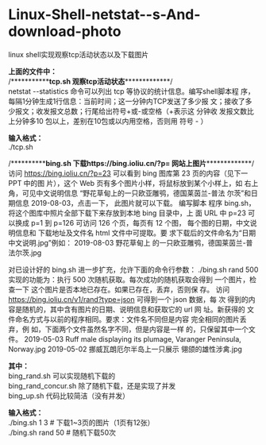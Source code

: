 # Linux-Shell-netstat--s-And-download-photo
 linux shell实现观察tcp活动状态以及下载图片  
 
**上面的文件中：**  
/\*\*\*\*\*\*\*\*\*\*\***tcp.sh 观察tcp活动状态**\*\*\*\*\*\*\*\*\*\*\*\*\*/  
netstat --statistics 命令可以列出 tcp 等协议的统计信息。编写shell脚本程 序，每隔1分钟生成1行信息：当前时间；这一分钟内TCP发送了多少报 文；接收了多少报文；收发报文总数；行尾给出符号+或-或空格（+表示这 分钟收 发报文数比上分钟多10 包以上，差别在10包或以内用空格，否则用 符号 - ）

**输入格式：**  
./tcp.sh  

/\*\*\*\*\*\*\*\*\*\***bing.sh 下载https://bing.ioliu.cn/?p= 网站上图片**\*\*\*\*\*\*\*\*\*\*\*\*\*/    
访问 https://bing.ioliu.cn/?p=23 可以看到 bing 图库第 23 页的内容（见下一 PPT 中的图 片），这个 Web 页有多个图片小样，将鼠标放到某个小样上，如 右上角，可见中文说明信息 “野花草甸上的一只欧亚雕鸮，德国莱茵兰-普法 尔茨”和日期信息 2019-08-03，点击一下， 此图片就可以下载。 编写脚本 程序 bing.sh，将这个图库中照片全部下载下来存放到本地 bing 目录中，上 面 URL 中 p=23 可以换成 p=1 到 p=126 可访问 126 个页，每页有 12 个图， 每个图的日期，中文说明信息和 下载地址及文件名 html 文件中可提取。要 求下载后的文件命名为“日期 中文说明.jpg”例如： 2019-08-03 野花草甸上 的一只欧亚雕鸮，德国莱茵兰-普法尔茨.jpg  

对已设计好的 bing.sh 进一步扩充，允许下面的命令行参数： ./bing.sh rand 500 实现的功能为：执行 500 次随机获取。每次成功的随机获取会得到 一个图片，检查一下 这个图片是否本地已存在。如果已存在，丢弃，否则保 存。 访问 https://bing.ioliu.cn/v1/rand?type=json 可得到一个 json 数据，每 次 得到的内容是随机的，其中含有图片的日期、说明信息和获取它的 url 网 址。新获得的 文件命名方式与以前的程序相同。要求：文件名不同但是内容 完全相同的图片丢弃，例 如，下面两个文件虽然名字不同，但是内容是一样 的，只保留其中一个文件。 2019-05-03 Ruff male displaying its plumage, Varanger Peninsula, Norway.jpg 2019-05-02 挪威瓦朗厄尔半岛上一只展示 翎颌的雄性涉禽.jpg  

**其中：**  
bing_rand.sh 可以实现随机下载的  
bing_rand_concur.sh 除了随机下载，还是实现了并发    
bing_up.sh 代码比较简洁（没有并发）  

**输入格式：**    
./bing.sh 1 3 # 下载1~3页的图片（1页有12张）  
./bing.sh rand 50 # 随机下载50次  
